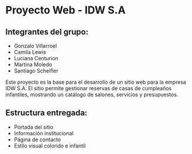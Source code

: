 # Proyecto Web - IDW S.A

## Integrantes del grupo:
- Gonzalo Villarroel
- Camila Lewis
- Luciana Centurion
- Martina Moledo
- Santiago Scheifler


Este proyecto es la base para el desarrollo de un sitio web para la empresa IDW S.A. El sitio permite gestionar reservas de casas de cumpleaños infantiles, mostrando un catálogo de salones, servicios y presupuestos.

## Estructura entregada:
- Portada del sitio
- Información institucional
- Página de contacto
- Estilo visual colorido e infantil


